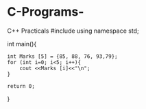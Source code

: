 # C-Programs-
C++ Practicals
#include<iostream>
using namespace std;

int main(){
	
	int Marks [5] = {85, 88, 76, 93,79};
	for (int i=0; i<5; i++){
		cout <<Marks [i]<<"\n";
	}
	
	return 0;
}
